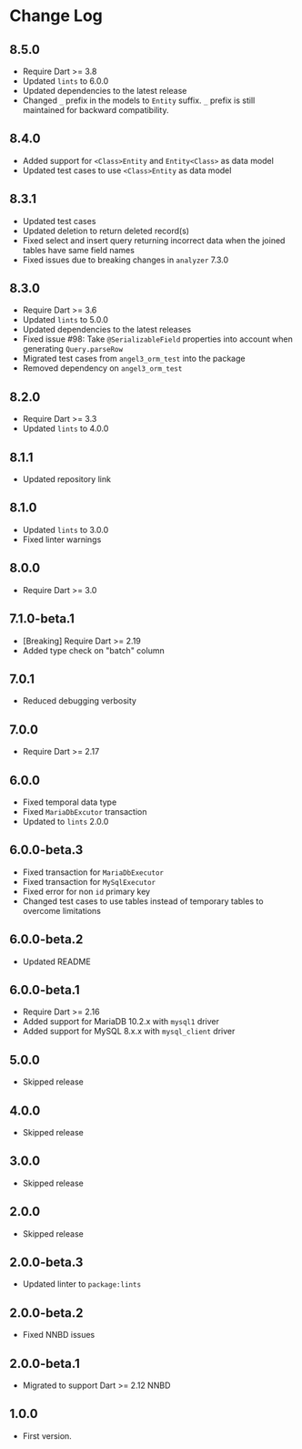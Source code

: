 # Change Log

## 8.5.0

* Require Dart >= 3.8
* Updated `lints` to 6.0.0
* Updated dependencies to the latest release
* Changed `_` prefix in the models to `Entity` suffix. `_` prefix is still maintained for backward compatibility.

## 8.4.0

* Added support for `<Class>Entity` and `Entity<Class>` as data model
* Updated test cases to use `<Class>Entity` as data model

## 8.3.1

* Updated test cases
* Updated deletion to return deleted record(s)
* Fixed select and insert query returning incorrect data when the joined tables have same field names
* Fixed issues due to breaking changes in `analyzer` 7.3.0

## 8.3.0

* Require Dart >= 3.6
* Updated `lints` to 5.0.0
* Updated dependencies to the latest releases
* Fixed issue #98: Take `@SerializableField` properties into account when generating `Query.parseRow`
* Migrated test cases from `angel3_orm_test` into the package
* Removed dependency on `angel3_orm_test`

## 8.2.0

* Require Dart >= 3.3
* Updated `lints` to 4.0.0

## 8.1.1

* Updated repository link

## 8.1.0

* Updated `lints` to 3.0.0
* Fixed linter warnings

## 8.0.0

* Require Dart >= 3.0

## 7.1.0-beta.1

* [Breaking] Require Dart >= 2.19
* Added type check on "batch" column

## 7.0.1

* Reduced debugging verbosity

## 7.0.0

* Require Dart >= 2.17

## 6.0.0

* Fixed temporal data type
* Fixed `MariaDbExcutor` transaction
* Updated to `lints` 2.0.0

## 6.0.0-beta.3

* Fixed transaction for `MariaDbExecutor`
* Fixed transaction for `MySqlExecutor`
* Fixed error for non `id` primary key
* Changed test cases to use tables instead of temporary tables to overcome limitations

## 6.0.0-beta.2

* Updated README

## 6.0.0-beta.1

* Require Dart >= 2.16
* Added support for MariaDB 10.2.x with `mysql1` driver
* Added support for MySQL 8.x.x with `mysql_client` driver

## 5.0.0

* Skipped release

## 4.0.0

* Skipped release

## 3.0.0

* Skipped release

## 2.0.0

* Skipped release

## 2.0.0-beta.3

* Updated linter to `package:lints`

## 2.0.0-beta.2

* Fixed NNBD issues

## 2.0.0-beta.1

* Migrated to support Dart >= 2.12 NNBD

## 1.0.0

* First version.
